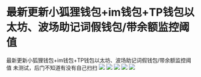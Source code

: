 # 最新更新小狐狸钱包+im钱包+TP钱包以太坊、波场助记词假钱包/带余额监控阈值

最新更新小狐狸钱包+im钱包+TP钱包以太坊、波场助记词假钱包/带余额监控阈值
未测试，后门不知道有没有自己扫扫
[![](https://wukongymw.com/wp-content/uploads/2023/04/1680622609-f2d929813b0d052.png)](https://wukongymw.com/wp-content/uploads/2023/04/1680622609-f2d929813b0d052.png)
[![](https://wukongymw.com/wp-content/uploads/2023/04/1680622608-4753574e8c1ee76.png)](https://wukongymw.com/wp-content/uploads/2023/04/1680622608-4753574e8c1ee76.png)
[![](https://wukongymw.com/wp-content/uploads/2023/04/1680622607-19221d98f8bec39.png)](https://wukongymw.com/wp-content/uploads/2023/04/1680622607-19221d98f8bec39.png)
[![](https://wukongymw.com/wp-content/uploads/2023/04/1680622606-282a988d66930f6.png)](https://wukongymw.com/wp-content/uploads/2023/04/1680622606-282a988d66930f6.png)
[![](https://wukongymw.com/wp-content/uploads/2023/04/1680622605-24e8ca964f5c6e2.png)](https://wukongymw.com/wp-content/uploads/2023/04/1680622605-24e8ca964f5c6e2.png)